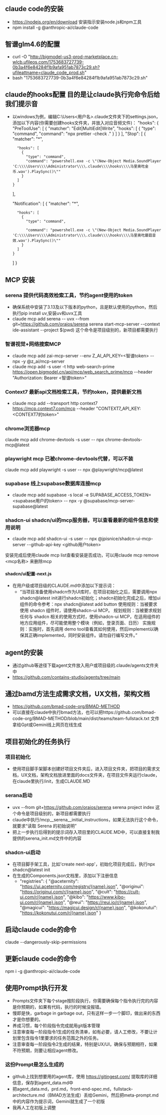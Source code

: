 ## claude code的安装
- https://nodejs.org/en/download 安装指示安装node.js和npm工具
- npm install -g @anthropic-ai/claude-code

## 智谱glm4.6的配置
- curl -O "http://bigmodel-us3-prod-marketplace.cn-wlcb.ufileos.com/1753683727739-0b3a4f6e84284f1b9afa951ab7873c29.sh?ufileattname=claude_code_prod.sh"
- bash "1753683727739-0b3a4f6e84284f1b9afa951ab7873c29.sh"

## claude的hooks配置 目的是让claude执行完命令后给我们提示音
- 以windows为例，编辑C:\Users\<用户名>\.claude文件夹下的settings.json，添加以下内容(你需要创建hooks文件夹，并放入对应音频文件)：
  "hooks": {
    "PreToolUse": [
      {
        "matcher": "Edit|MultiEdit|Write",
        "hooks": [
          {
            "type": "command",
            "command": "npx prettier -check ."
          }
        ]
      }
    ],
    "Stop": [
      {
        "matcher": "*",

        "hooks": [
          {
            "type": "command",
            "command": "powershell.exe -c \"(New-Object Media.SoundPlayer 'C:\\\\Users\\\\Administrator\\\\.claude\\\\hooks\\\\马里奥吃金币.wav').PlaySync()\""
          }
        ]
      }
    ],

    "Notification": [
      {
        "matcher": "*",

        "hooks": [
          {
            "type": "command",

            "command": "powershell.exe -c \"(New-Object Media.SoundPlayer 'C:\\\\Users\\\\Administrator\\\\.claude\\\\hooks\\\\马里奥吃蘑菇音效.wav').PlaySync()\""
          }
        ]
      }
    ]
  }
## MCP 安装
### serena 提供代码高效检索工具，节约agent使用的token
- 确保系统中安装了3.13及以下版本的python，且是默认使用的python，然后执行pip install uv,安装uv和uvx工具
- claude mcp add serena -- uvx --from git+https://github.com/oraios/serena serena start-mcp-server --context ide-assistant --project $(pwd) 这个命令是项目级别的，新项目都需要执行

### 智谱视觉+网络搜索MCP
- claude mcp add zai-mcp-server --env Z_AI_API_KEY=<智谱token> -- npx -y @z_ai/mcp-server
- claude mcp add -s user -t http web-search-prime https://open.bigmodel.cn/api/mcp/web_search_prime/mcp --header "Authorization: Bearer <智谱token>"

### Context7 最新api文档检索工具，节约token，提供最新文档
- claude mcp add --transport http context7 https://mcp.context7.com/mcp --header "CONTEXT7_API_KEY: <CONTEXT7的token>"

### chrome浏览器mcp
claude mcp add chrome-devtools -s user -- npx chrome-devtools-mcp@latest

### playwright mcp 已被chrome-devtools代替，可以不装
claude mcp add playwright -s user -- npx @playwright/mcp@latest

### supabase 线上supabase数据库连接mcp
- claude mcp add supabase -s local -e SUPABASE_ACCESS_TOKEN=<supabase用户的token> -- npx -y @supabase/mcp-server-supabase@latest

### shadcn-ui shadcn/ui的mcp服务器，可以查看最新的组件信息和使用说明
- claude mcp add shadcn-ui -s user -- npx @jpisnice/shadcn-ui-mcp-server --github-api-key <github用户token>

安装完成后使用claude mcp list查看安装是否成功，可以用claude mcp remove <mcp名称> 来删除mcp

#### shadcn/ui配置-next.js
- 在用户级或项目级的CLAUDE.md中添加以下提示词：
  - “当项目准备使用shadcn作为UI库时，在项目初始化之后，需要调用npx shadcn@latest init进行shadcn初始化；shadcn初始化完成之后，增加ui组件的命令参考：npx shadcn@latest add button
使用规则：当被要求使用 shadcn 组件时，请使用shadcn-ui MCP。
规划规则：当被要求规划任何与 shadcn 相关的使用方式时，使用shadcn-ui MCP，在适用组件的地方应用组件，尽可能使用整个模块（例如，登录页面、日历）
实施规则：实施时，首先调用 demo tool查看其如何使用，然后implement以确保其正确implemented，同时安装组件。请勿自行编写文件。”


## agent的安装
- 通过github等途径下载agent文件放入用户或项目级的.claude/agents文件夹中
- https://github.com/contains-studio/agents/tree/main

## 通过bamd方法生成需求文档，UX文档，架构文档
- https://github.com/bmad-code-org/BMAD-METHOD
- 可以直接在claude中执行bmad方法，也可以把https://github.com/bmad-code-org/BMAD-METHOD/blob/main/dist/teams/team-fullstack.txt 文件拿给Gpt或Gemini线上网页在线生成

## 项目初始化的任务执行
### 项目初始化
- 使用项目脚手架脚本创建好项目文件夹后，进入项目文件夹，把项目的需求文档，UX文档，架构文档放进里面的docs文件夹，在项目文件夹运行claude，在claude里执行/init，生成CLAUDE.MD
### serana启动
- uvx --from git+https://github.com/oraios/serena serena project index 这个命令是项目级别的，新项目都需要执行
- claude中执行/mcp__serena__initial_instructions，如果无法执行这个命令，就要求“读取 Serena 的初始说明”
- 把上一步执行后得到的提示词存入项目里的CLAUDE.MD中，可以直接复制我提供的serena_init.md文件中的内容
### shadcn-ui启动
- 在项目脚手架工具，比如'create next-app'，初始化项目完成后，执行npx shadcn@latest init
- 在生成的Components.json文档里，添加以下注册信息
  -   "registries": {
    "@aceternity": "https://ui.aceternity.com/registry/{name}.json",
    "@originui": "https://originui.com/r/{name}.json",
    "@cult": "https://cult-ui.com/r/{name}.json",
    "@kibo": "https://www.kibo-ui.com/r/{name}.json",
    "@reui": "https://reui.io/r/{name}.json",
    "@magicui": "https://magicui.design/r/{name}.json",
    "@kokonutui": "https://kokonutui.com/r/{name}.json"
  }



## 启动claude code的命令
claude --dangerously-skip-permissions

## 更新claude code的命令
npm i -g @anthropic-ai/claude-code
## 使用Prompt执行开发
- Prompts文件夹下每个stage按阶段执行，你需要确保每个指令执行完的内容是你预期的，如果有代码，执行的时候没报错。
- 慢即是快，garbage in garbage out，只有这样一步一个脚印，做出来的东西才是你想要的。
- 养成习惯，每个阶段指令完成就用git版本管理
- 注意审查每一阶段指令1生成的任务清单，如有必要，请人工修改，不要让计划里包含指令1里要求的任务范围之外的任务。
- 注意审查每一阶段指令2生成的结果，特别是UX/UI，确保与预期相符，如果不符预期，则要让相应agent修改。
### 这份Prompt是怎么生成的
- github上找到想要用的agent库，使用 https://gitingest.com/ 提取库的详细信息，保存到agent_data.md中
- 把agent_data.md，prd.md，front-end-spec.md，fullstack-architecture.md（BMAD方法生成）丢给Gemini，然后把meta-prompt.md中的内容作为提示词，Gemini就生成了一个初版
- 我再人工在初版上调整